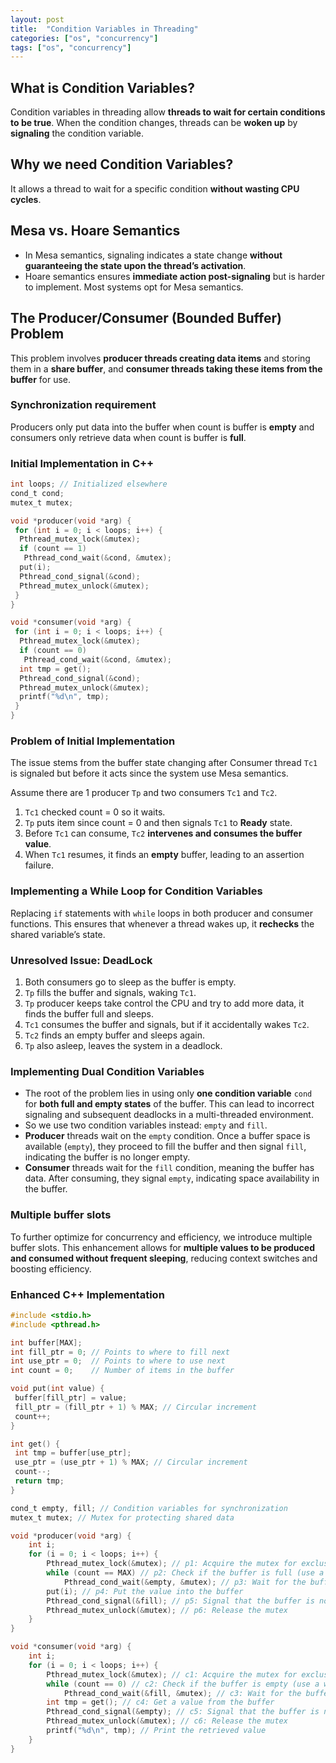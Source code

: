 ```yaml
---
layout: post
title:  "Condition Variables in Threading"
categories: ["os", "concurrency"]
tags: ["os", "concurrency"]
---
```


## What is Condition Variables?

Condition variables in threading allow **threads to wait for certain conditions to be true**. When the condition changes, threads can be **woken up** by **signaling** the condition variable.  

## Why we need Condition Variables?

It allows a thread to wait for a specific condition **without wasting CPU cycles**.

## Mesa vs. Hoare Semantics

- In Mesa semantics, signaling indicates a state change **without guaranteeing the state upon the thread’s activation**. 
- Hoare semantics ensures **immediate action post-signaling** but is harder to implement. Most systems opt for Mesa semantics.

## The Producer/Consumer (Bounded Buffer) Problem

This problem involves **producer threads creating data items** and storing them in a **share buffer**, and **consumer threads taking these items from the buffer** for use.

### Synchronization requirement

Producers only put data into the buffer when count is buffer is **empty** and consumers only retrieve data when count is buffer is **full**.

### Initial Implementation in C++

```c
int loops; // Initialized elsewhere
cond_t cond;
mutex_t mutex;

void *producer(void *arg) {
 for (int i = 0; i < loops; i++) {
  Pthread_mutex_lock(&mutex); 
  if (count == 1)
   Pthread_cond_wait(&cond, &mutex);
  put(i);
  Pthread_cond_signal(&cond);
  Pthread_mutex_unlock(&mutex);
 }
}

void *consumer(void *arg) {
 for (int i = 0; i < loops; i++) {
  Pthread_mutex_lock(&mutex); 
  if (count == 0)
   Pthread_cond_wait(&cond, &mutex);
  int tmp = get();
  Pthread_cond_signal(&cond);
  Pthread_mutex_unlock(&mutex);
  printf("%d\n", tmp);
 }
}
```

### Problem of Initial Implementation

The issue stems from the buffer state changing after Consumer thread `Tc1` is signaled but before it acts since the system use Mesa semantics.

Assume there are 1 producer `Tp` and two consumers `Tc1` and `Tc2`.

1. `Tc1` checked count = 0 so it waits.
2. `Tp` puts item since count = 0 and then signals `Tc1` to **Ready** state.
3. Before `Tc1` can consume, `Tc2` **intervenes and consumes the buffer value**.
4. When `Tc1` resumes, it finds an **empty** buffer, leading to an assertion failure.

### Implementing a While Loop for Condition Variables

Replacing `if` statements with `while` loops in both producer and consumer functions. This ensures that whenever a thread wakes up, it **rechecks** the shared variable’s state.

### Unresolved Issue: DeadLock

1. Both consumers go to sleep as the buffer is empty.
2. `Tp` fills the buffer and signals, waking `Tc1`.
3. `Tp` producer keeps take control the CPU and try to add more data, it finds the buffer full and sleeps.
4. `Tc1` consumes the buffer and signals, but if it accidentally wakes `Tc2`.
5. `Tc2` finds an empty buffer and sleeps again.
6. `Tp` also asleep, leaves the system in a deadlock.

### Implementing Dual Condition Variables

- The root of the problem lies in using only **one condition variable** `cond` for **both full and empty states** of the buffer. This can lead to incorrect signaling and subsequent deadlocks in a multi-threaded environment.
- So we use two condition variables instead: `empty` and `fill`.
- **Producer** threads wait on the `empty` condition. Once a buffer space is available (`empty`), they proceed to fill the buffer and then signal `fill`, indicating the buffer is no longer empty.
- **Consumer** threads wait for the `fill` condition, meaning the buffer has data. After consuming, they signal `empty`, indicating space availability in the buffer.

### Multiple buffer slots

To further optimize for concurrency and efficiency, we introduce multiple buffer slots. This enhancement allows for **multiple values to be produced and consumed without frequent sleeping**, reducing context switches and boosting efficiency. 

### Enhanced C++ Implementation

```c
#include <stdio.h>
#include <pthread.h>

int buffer[MAX];
int fill_ptr = 0; // Points to where to fill next
int use_ptr = 0;  // Points to where to use next
int count = 0;    // Number of items in the buffer

void put(int value) {
 buffer[fill_ptr] = value;
 fill_ptr = (fill_ptr + 1) % MAX; // Circular increment
 count++;
}

int get() {
 int tmp = buffer[use_ptr];
 use_ptr = (use_ptr + 1) % MAX; // Circular increment
 count--;
 return tmp;
}

cond_t empty, fill; // Condition variables for synchronization
mutex_t mutex; // Mutex for protecting shared data

void *producer(void *arg) {
    int i;
    for (i = 0; i < loops; i++) {
        Pthread_mutex_lock(&mutex); // p1: Acquire the mutex for exclusive access
        while (count == MAX) // p2: Check if the buffer is full (use a while loop to handle spurious wake-ups)
            Pthread_cond_wait(&empty, &mutex); // p3: Wait for the buffer to have space
        put(i); // p4: Put the value into the buffer
        Pthread_cond_signal(&fill); // p5: Signal that the buffer is no longer empty
        Pthread_mutex_unlock(&mutex); // p6: Release the mutex
    }
}

void *consumer(void *arg) {
    int i;
    for (i = 0; i < loops; i++) {
        Pthread_mutex_lock(&mutex); // c1: Acquire the mutex for exclusive access
        while (count == 0) // c2: Check if the buffer is empty (use a while loop to handle spurious wake-ups)
            Pthread_cond_wait(&fill, &mutex); // c3: Wait for the buffer to have data
        int tmp = get(); // c4: Get a value from the buffer
        Pthread_cond_signal(&empty); // c5: Signal that the buffer is no longer full
        Pthread_mutex_unlock(&mutex); // c6: Release the mutex
        printf("%d\n", tmp); // Print the retrieved value
    }
}
```
